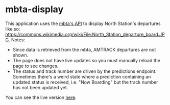# mbta-display

This application uses the [mbta's API](https://www.mbta.com/developers/v3-api) to display North Station's departures like so: https://commons.wikimedia.org/wiki/File:North_Station_departure_board.JPG.
Notes:
* Since data is retrieved from the mbta, AMTRACK departures are not shown.
* The page does not have live updates so you must manually reload the page to see changes.
* The status and track number are driven by the predictions endpoint. Sometimes there's a weird state where a prediction containing an updated status is received, i.e. "Now Boarding" but the track number has not been updated yet.

You can see the live version [here](https://mbta-display.herokuapp.com/).
